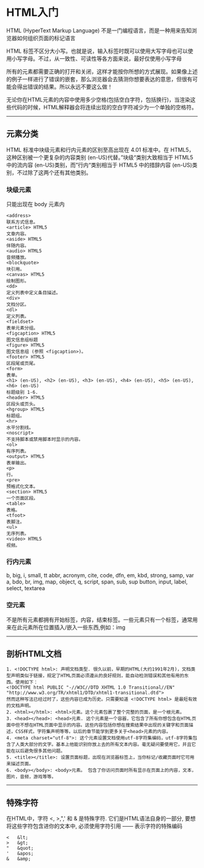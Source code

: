 # HTML入门
HTML (HyperText Markup Language) 不是一门编程语言，而是一种用来告知浏览器如何组织页面的标记语言

HTML 标签不区分大小写。也就是说，输入标签时既可以使用大写字母也可以使用小写字母。不过，从一致性、可读性等各方面来说，最好仅使用小写字母

所有的元素都需要正确的打开和关闭，这样才能按你所想的方式展现。如果像上述的例子一样进行了错误的嵌套，那么浏览器会去猜测你想要表达的意思，但很有可能会得出错误的结果。所以永远不要这么做！

无论你在HTML元素的内容中使用多少空格(包括空白字符，包括换行)，当渲染这些代码的时候，HTML解释器会将连续出现的空白字符减少为一个单独的空格符。

---
## 元素分类
HTML 标准中块级元素和行内元素的区别至高出现在 4.01 标准中。在 HTML5，这种区别被一个更复杂的内容类别 (en-US)代替。”块级“类别大致相当于 HTML5 中的流内容 (en-US)类别，而”行内“类别相当于 HTML5 中的措辞内容 (en-US)类别，不过除了这两个还有其他类别。

### 块级元素
只能出现在 body 元素内
```
<address>
联系方式信息。
<article> HTML5
文章内容。
<aside> HTML5
伴随内容。
<audio> HTML5
音频播放。
<blockquote>
块引用。
<canvas> HTML5
绘制图形。
<dd>
定义列表中定义条目描述。
<div>
文档分区。
<dl>
定义列表。
<fieldset>
表单元素分组。
<figcaption> HTML5
图文信息组标题
<figure> HTML5
图文信息组 (参照 <figcaption>)。
<footer> HTML5
区段尾或页尾。
<form>
表单。
<h1> (en-US), <h2> (en-US), <h3> (en-US), <h4> (en-US), <h5> (en-US), <h6> (en-US)
标题级别 1-6.
<header> HTML5
区段头或页头。
<hgroup> HTML5
标题组。
<hr>
水平分割线。
<noscript>
不支持脚本或禁用脚本时显示的内容。
<ol>
有序列表。
<output> HTML5
表单输出。
<p>
行。
<pre>
预格式化文本。
<section> HTML5
一个页面区段。
<table>
表格。
<tfoot>
表脚注。
<ul>
无序列表。
<video> HTML5
视频。
```

### 行内元素

b, big, i, small, tt
abbr, acronym, cite, code, dfn, em, kbd, strong, samp, var
a, bdo, br, img, map, object, q, script, span, sub, sup
button, input, label, select, textarea


### 空元素
不是所有元素都拥有开始标签，内容，结束标签。一些元素只有一个标签，通常用来在此元素所在位置插入/嵌入一些东西,例如：img

---
## 剖析HTML文档
```
1. <!DOCTYPE html>: 声明文档类型. 很久以前，早期的HTML(大约1991年2月)，文档类型声明类似于链接，规定了HTML页面必须遵从的良好规则，能自动检测错误和其他有用的东西。使用如下：
<!DOCTYPE html PUBLIC "-//W3C//DTD XHTML 1.0 Transitional//EN" "http://www.w3.org/TR/xhtml1/DTD/xhtml1-transitional.dtd">
然而这种写法已经过时了，这些内容已成为历史。只需要知道 <!DOCTYPE html> 是最短有效的文档声明。
2. <html></html>: <html>元素。这个元素包裹了整个完整的页面，是一个根元素。
3. <head></head>: <head>元素. 这个元素是一个容器，它包含了所有你想包含在HTML页面中但不想在HTML页面中显示的内容。这些内容包括你想在搜索结果中出现的关键字和页面描述，CSS样式，字符集声明等等。以后的章节能学到更多关于<head>元素的内容。
4. <meta charset="utf-8">: 这个元素设置文档使用utf-8字符集编码，utf-8字符集包含了人类大部分的文字。基本上他能识别你放上去的所有文本内容。毫无疑问要使用它，并且它能在以后避免很多其他问题。
5. <title></title>: 设置页面标题，出现在浏览器标签上，当你标记/收藏页面时它可用来描述页面。
6. <body></body>: <body>元素。 包含了你访问页面时所有显示在页面上的内容，文本，图片，音频，游戏等等。
```

---
## 特殊字符
在HTML中，字符 <, >,",' 和 & 是特殊字符. 它们是HTML语法自身的一部分, 要想将这些字符包含进你的文本中, 必须使用字符引用 —— 表示字符的特殊编码
```
<	&lt;
>	&gt;
"	&quot;
'	&apos;
&	&amp;
```
